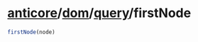# [anticore](../../../../../#reference)/[dom](../../#reference)/[query](../#reference)/<a name="reference">firstNode</a>

```js
firstNode(node)
```